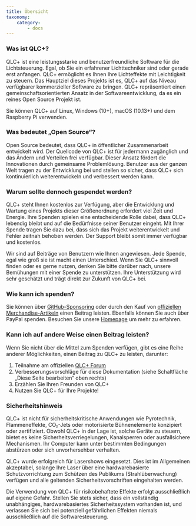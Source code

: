 ```yaml
---
title: Übersicht
taxonomy:
    category:
        - docs
---
```

### Was ist QLC+?

QLC+ ist eine leistungsstarke und benutzerfreundliche Software für die Lichtsteuerung. Egal, ob Sie ein erfahrener Lichttechniker sind oder gerade erst anfangen. QLC+ ermöglicht es Ihnen Ihre Lichteffekte mit Leichtigkeit zu steuern. Das Hauptziel dieses Projekts ist es, QLC+ auf das Niveau verfügbarer kommerzieller Software zu bringen. QLC+ repräsentiert einen gemeinschaftsorientierten Ansatz in der Softwareentwicklung, da es ein reines Open Source Projekt ist.

Sie können QLC+ auf Linux, Windows (10+), macOS (10.13+) und dem Raspberry Pi verwenden.

### Was bedeutet „Open Source“?
Open Source bedeutet, dass QLC+ in öffentlicher Zusammenarbeit entwickelt wird. Der Quellcode von QLC+ ist für jedermann zugänglich und das Ändern und Verteilen frei verfügbar. Dieser Ansatz fördert die Innovationen durch gemeinsame Problemlösung. Benutzer aus der ganzen Welt tragen zu der Entwicklung bei und stellen so sicher, dass QLC+ sich kontinuierlich weiterentwickeln und verbessert werden kann.

### Warum sollte dennoch gespendet werden?
QLC+ steht Ihnen kostenlos zur Verfügung, aber die Entwicklung und Wartung eines Projekts dieser Größenordnung erfordert viel Zeit und Energie. Ihre Spenden spielen eine entscheidende Rolle dabei, dass QLC+ lebendig bleibt und auf die Bedürfnisse seiner Benutzer eingeht. Mit Ihrer Spende tragen Sie dazu bei, dass sich das Projekt weiterentwickelt und Fehler zeitnah behoben werden. Der Support bleibt somit immer verfügbar und kostenlos.

Wir sind auf Beiträge von Benutzern wie Ihnen angewiesen. Jede Spende, egal wie groß sie ist macht einen Unterschied. Wenn Sie QLC+ sinnvoll finden oder es gerne nutzen, denken Sie bitte darüber nach, unsere Bemühungen mit einer Spende zu unterstützen. Ihre Unterstützung wird sehr geschätzt und trägt direkt zur Zukunft von QLC+ bei.

### Wie kann ich spenden?

Sie können über [GitHub-Sponsoring](https://github.com/sponsors/mcallegari) oder durch den Kauf von [offiziellen Merchandise-Artikeln](https://merch.qlcplus.org) einen Beitrag leisten. Ebenfalls können Sie auch über PayPal spenden. Besuchen Sie unsere [Homepage](https://www.qlcplus.org/) um mehr zu erfahren.

### Kann ich auf andere Weise einen Beitrag leisten?

Wenn Sie nicht über die Mittel zum Spenden verfügen, gibt es eine Reihe anderer Möglichkeiten, einen Beitrag zu QLC+ zu leisten, darunter:
1. Teilnahme am offiziellen [QLC+ Forum](https://www.qlcplus.org/forum/)
2. Verbesserungsvorschläge für diese Dokumentation (siehe Schaltfläche „Diese Seite bearbeiten“ oben rechts)
3. Erzählen Sie Ihren Freunden von QLC+
4. Nutzen Sie QLC+ für Ihre Projekte!

### Sicherheitshinweis
QLC+ ist nicht für sicherheitskritische Anwendungen wie Pyrotechnik, Flammeneffekte, CO₂-Jets oder motorisierte Bühnenelemente konzipiert oder zertifiziert.
Obwohl QLC+ in der Lage ist, solche Geräte zu steuern, bietet es keine Sicherheitsverriegelungen, Kanalsperren oder ausfallsichere Mechanismen. Ihr Computer kann unter bestimmten Bedingungen abstürzen oder sich unvorhersehbar verhalten.

QLC+ wurde erfolgreich für Lasershows eingesetzt.
Dies ist im Allgemeinen akzeptabel, solange Ihre Laser über eine hardwarebasierte Schutzvorrichtung zum Schützen des Publikums (Strahlüberwachung) verfügen und alle geltenden Sicherheitsvorschriften eingehalten werden.

Die Verwendung von QLC+ für risikobehaftete Effekte erfolgt ausschließlich auf eigene Gefahr.
Stellen Sie stets sicher, dass ein vollständig unabhängiges, hardwarebasiertes Sicherheitssystem vorhanden ist, und verlassen Sie sich bei potenziell gefährlichen Effekten niemals ausschließlich auf die Softwaresteuerung.
